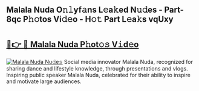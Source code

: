## Malala Nuda O𝚗𝚕yf𝚊ns L𝚎a𝚔ed N𝚞𝚍es - Part-8qc P𝚑𝚘tos Vi𝚍𝚎o - H𝚘𝚝 Part L𝚎a𝚔s vqUxy

# <h2><a href="http://kf94jkz.oniu.top/?m=Malala+Nuda">🔗👉 🔴 Malala Nuda P𝚑ot𝚘𝚜 V𝚒d𝚎o</a></h2>

[![Malala Nuda Nu𝚍e𝚜](https://i.imgur.com/0qMVB7G.gif)](http://kf94jkz.oniu.top/?m=Malala+Nuda)
Social media innovator Malala Nuda, recognized for sharing dance and lifestyle knowledge, through presentations and vlogs. Inspiring public speaker Malala Nuda, celebrated for their ability to inspire and motivate large audiences.  
